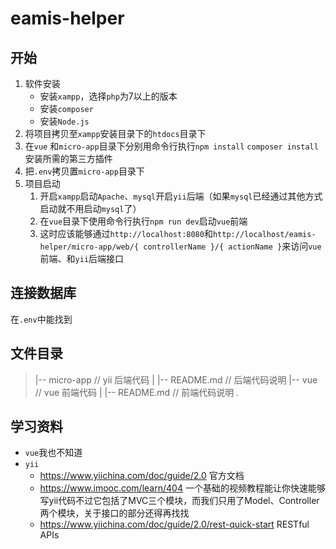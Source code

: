 # eamis-helper

## 开始

1. 软件安装
   - 安装`xampp`，选择`php`为7以上的版本
   - 安装`composer`
   - 安装`Node.js`
2. 将项目拷贝至`xampp`安装目录下的`htdocs`目录下
3. 在`vue` 和`micro-app`目录下分别用命令行执行`npm install` `composer install`安装所需的第三方插件
4. 把`.env`拷贝置`micro-app`目录下
5. 项目启动
   1. 开启`xampp`启动`Apache`、`mysql`开启`yii`后端（如果`mysql`已经通过其他方式启动就不用启动`mysql`了）
   2. 在`vue`目录下使用命令行执行`npm run dev`启动`vue`前端
   3. 这时应该能够通过```http://localhost:8080```和`http://localhost/eamis-helper/micro-app/web/{ controllerName }/{ actionName }`来访问`vue`前端、和`yii`后端接口



## 连接数据库

在`.env`中能找到



## 文件目录

> |-- micro-app                                      // yii 后端代码
> |   |-- README.md                            // 后端代码说明
> |-- vue                                        	     // vue 前端代码
> |   |-- README.md                            // 前端代码说明
> .



## 学习资料

- `vue`我也不知道
- `yii`
  - https://www.yiichina.com/doc/guide/2.0 官方文档
  - https://www.imooc.com/learn/404  一个基础的视频教程能让你快速能够写yii代码不过它包括了MVC三个模块，而我们只用了Model、Controller两个模块，关于接口的部分还得再找找
  - https://www.yiichina.com/doc/guide/2.0/rest-quick-start RESTful APIs



